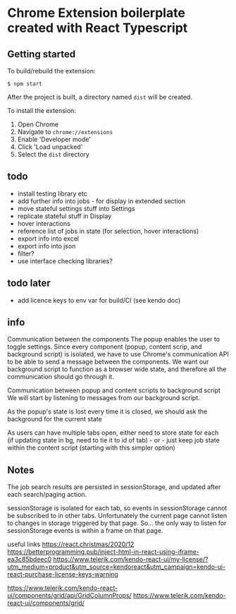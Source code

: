 # Chrome Extension boilerplate created with React Typescript

## Getting started

To build/rebuild the extension:

```
$ npm start
```

After the project is built, a directory named `dist` will be created. 

To install the extension:

1. Open Chrome
2. Navigate to `chrome://extensions`
3. Enable 'Developer mode'
4. Click 'Load unpacked'
5. Select the `dist` directory

## todo
 - install testing library etc
 - add further info into jobs - for display in extended section
 - move stateful settings stuff into Settings
 - replicate stateful stuff in Display
 - hover interactions
 - reference list of jobs in state (for selection, hover interactions)  
 - export info into excel
 - export info into json
 - filter?
 - use interface checking libraries?


## todo later
  - add licence keys to env var for build/CI (see kendo doc)
  
## info

Communication between the components
The popup enables the user to toggle settings. 
Since every component (popup, content scrip, and background script) is isolated, 
we have to use Chrome's communication API to be able to send a message between 
the components. We want our background script to function as a browser wide state, 
and therefore all the communication should go through it.

Communication between popup and content scripts to background script
We will start by listening to messages from our background script.

As the popup's state is lost every time it is closed, we should ask the 
background for the current state

As users can have multiple tabs open, either need to store state for each  
(if updating state in bg, need to tie it to id of tab) - or - 
just keep job state within the content script (starting with this simpler option)
 

## Notes

The job search results are persisted in sessionStorage, and updated after each search/paging action.

sessionStorage is isolated for each tab, so events in sessionStorage cannot be subscribed to in other tabs.
Unfortunately the current page cannot listen to changes in storage triggered by that page.
So... the only way to listen for sessionStorage events is within a frame on that page.


useful links
https://react.christmas/2020/12
https://betterprogramming.pub/inject-html-in-react-using-iframe-ea3c85bdeec0
https://www.telerik.com/kendo-react-ui/my-license/?utm_medium=product&utm_source=kendoreact&utm_campaign=kendo-ui-react-purchase-license-keys-warning


https://www.telerik.com/kendo-react-ui/components/grid/api/GridColumnProps/
https://www.telerik.com/kendo-react-ui/components/grid/

